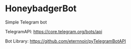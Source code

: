# HoneybadgerBot
Simple Telegram bot

TelegramAPI: https://core.telegram.org/bots/api

Bot Library: https://github.com/eternnoir/pyTelegramBotAPI